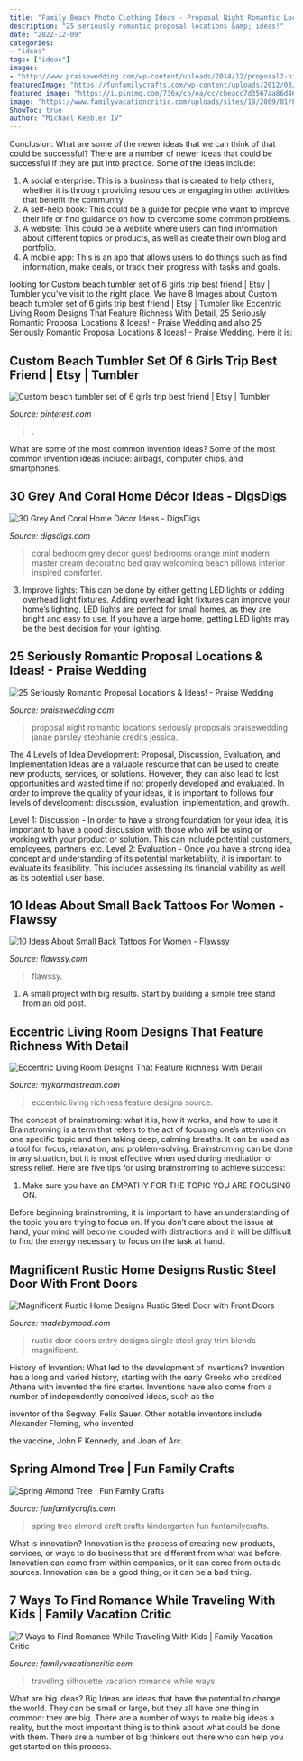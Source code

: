 ```yaml
---
title: "Family Beach Photo Clothing Ideas - Proposal Night Romantic Locations Seriously Proposals Praisewedding Janae Parsley Stephanie Credits Jessica"
description: "25 seriously romantic proposal locations &amp; ideas!"
date: "2022-12-09"
categories:
- "ideas"
tags: ["ideas"]
images:
- "http://www.praisewedding.com/wp-content/uploads/2014/12/proposal2-night.jpg"
featuredImage: "https://funfamilycrafts.com/wp-content/uploads/2012/03/P1030778.jpg"
featured_image: "https://i.pinimg.com/736x/cb/ea/cc/cbeacc7d3567aa86d468fe63ff37a71b.jpg"
image: "https://www.familyvacationcritic.com/uploads/sites/19/2009/01/FamilySilhouette-1024x512.jpg"
ShowToc: true
author: "Michael Keebler IV"
---
```



Conclusion: What are some of the newer ideas that we can think of that could be successful?
There are a number of newer ideas that could be successful if they are put into practice. Some of the ideas include: 
1. A social enterprise: This is a business that is created to help others, whether it is through providing resources or engaging in other activities that benefit the community. 
2. A self-help book: This could be a guide for people who want to improve their life or find guidance on how to overcome some common problems. 
3. A website: This could be a website where users can find information about different topics or products, as well as create their own blog and portfolio. 
4. A mobile app: This is an app that allows users to do things such as find information, make deals, or track their progress with tasks and goals.

	

		
looking for Custom beach tumbler set of 6 girls trip best friend | Etsy | Tumbler you've visit to the right place. We have 8 Images about Custom beach tumbler set of 6 girls trip best friend | Etsy | Tumbler like Eccentric Living Room Designs That Feature Richness With Detail, 25 Seriously Romantic Proposal Locations &amp; Ideas! - Praise Wedding and also 25 Seriously Romantic Proposal Locations &amp; Ideas! - Praise Wedding. Here it is:
		
    
## Custom Beach Tumbler Set Of 6 Girls Trip Best Friend | Etsy | Tumbler

<img loading=lazy src="https://i.pinimg.com/736x/cb/ea/cc/cbeacc7d3567aa86d468fe63ff37a71b.jpg" onerror="this.onerror=null;this.src='https://tse3.mm.bing.net/th?id=OIP.sWWWYKzUn6-K_Lx9JJlkLwHaJ4&amp;pid=15.1';" alt="Custom beach tumbler set of 6 girls trip best friend | Etsy | Tumbler">

_Source: pinterest.com_

>. 

	

What are some of the most common invention ideas?
Some of the most common invention ideas include: airbags, computer chips, and smartphones.

    
## 30 Grey And Coral Home Décor Ideas - DigsDigs

<img loading=lazy src="http://www.digsdigs.com/photos/grey-and-coral-home-decor-ideas-30.jpg" onerror="this.onerror=null;this.src='https://tse1.mm.bing.net/th?id=OIP.GI8-xT4laSB8MU6nmwZ7-QHaJ4&amp;pid=15.1';" alt="30 Grey And Coral Home Décor Ideas - DigsDigs">

_Source: digsdigs.com_

>coral bedroom grey decor guest bedrooms orange mint modern master cream decorating bed gray welcoming beach pillows interior inspired comforter. 

	

3. Improve lights: This can be done by either getting LED lights or adding overhead light fixtures.
Adding overhead light fixtures can improve your home’s lighting. LED lights are perfect for small homes, as they are bright and easy to use. If you have a large home, getting LED lights may be the best decision for your lighting.

    
## 25 Seriously Romantic Proposal Locations &amp; Ideas! - Praise Wedding

<img loading=lazy src="http://www.praisewedding.com/wp-content/uploads/2014/12/proposal2-night.jpg" onerror="this.onerror=null;this.src='https://tse2.mm.bing.net/th?id=OIP.KFiKXkEYZByPdDxIgiP2YwHaPV&amp;pid=15.1';" alt="25 Seriously Romantic Proposal Locations &amp; Ideas! - Praise Wedding">

_Source: praisewedding.com_

>proposal night romantic locations seriously proposals praisewedding janae parsley stephanie credits jessica. 

	

The 4 Levels of Idea Development: Proposal, Discussion, Evaluation, and Implementation
Ideas are a valuable resource that can be used to create new products, services, or solutions. However, they can also lead to lost opportunities and wasted time if not properly developed and evaluated.
In order to improve the quality of your ideas, it is important to follows four levels of development: discussion, evaluation, implementation, and growth.

Level 1: Discussion - In order to have a strong foundation for your idea, it is important to have a good discussion with those who will be using or working with your product or solution. This can include potential customers, employees, partners, etc. Level 2: Evaluation - Once you have a strong idea concept and understanding of its potential marketability, it is important to evaluate its feasibility. This includes assessing its financial viability as well as its potential user base.

    
## 10 Ideas About Small Back Tattoos For Women - Flawssy

<img loading=lazy src="http://flawssy.com/wp-content/uploads/2016/06/Women-Full-Back-Owl-Tattoos.jpg" onerror="this.onerror=null;this.src='https://tse1.mm.bing.net/th?id=OIP.7e697KaZxONmosbNt_7RFgHaKm&amp;pid=15.1';" alt="10 Ideas About Small Back Tattoos For Women - Flawssy">

_Source: flawssy.com_

>flawssy. 

	

1. A small project with big results. Start by building a simple tree stand from an old post.

    
## Eccentric Living Room Designs That Feature Richness With Detail

<img loading=lazy src="https://mykarmastream.com/wp-content/uploads/2017/06/eccentric-living-room-11.jpg" onerror="this.onerror=null;this.src='https://tse3.mm.bing.net/th?id=OIP.ih4tIvwqFnZwCSWduSAyegHaJl&amp;pid=15.1';" alt="Eccentric Living Room Designs That Feature Richness With Detail">

_Source: mykarmastream.com_

>eccentric living richness feature designs source. 

	

The concept of brainstroming: what it is, how it works, and how to use it
Brainstroming is a term that refers to the act of focusing one’s attention on one specific topic and then taking deep, calming breaths. It can be used as a tool for focus, relaxation, and problem-solving. Brainstroming can be done in any situation, but it is most effective when used during meditation or stress relief. Here are five tips for using brainstroming to achieve success:
1. Make sure you have an EMPATHY FOR THE TOPIC YOU ARE FOCUSING ON.

Before beginning brainstroming, it is important to have an understanding of the topic you are trying to focus on. If you don’t care about the issue at hand, your mind will become clouded with distractions and it will be difficult to find the energy necessary to focus on the task at hand.

    
## Magnificent Rustic Home Designs Rustic Steel Door With Front Doors

<img loading=lazy src="https://madebymood.com/wp-content/uploads/2019/10/Magnificent-Rustic-Home-Designs-Rustic-Steel-Door-With-Entry-Door-Designs-And-Front-Doors-Black-Front-Door-Designs-Ideas-Single-Entry-Doors-Gray.jpg" onerror="this.onerror=null;this.src='https://tse2.mm.bing.net/th?id=OIP.S4xGrANi09p9Mle9VA1JyAAAAA&amp;pid=15.1';" alt="Magnificent Rustic Home Designs Rustic Steel Door with Front Doors">

_Source: madebymood.com_

>rustic door doors entry designs single steel gray trim blends magnificent. 

	

History of Invention: What led to the development of inventions?
Invention has a long and varied history, starting with the early Greeks who credited Athena with invented the
fire starter. Inventions have also come from a number of independently conceived ideas, such as the

inventor of the Segway, Felix Sauer. Other notable inventors include Alexander Fleming, who invented

the vaccine, John F Kennedy, and Joan of Arc.

    
## Spring Almond Tree | Fun Family Crafts

<img loading=lazy src="https://funfamilycrafts.com/wp-content/uploads/2012/03/P1030778.jpg" onerror="this.onerror=null;this.src='https://tse1.mm.bing.net/th?id=OIP.g17_GMfeIx1tkyc3-lDPZAHaJ4&amp;pid=15.1';" alt="Spring Almond Tree | Fun Family Crafts">

_Source: funfamilycrafts.com_

>spring tree almond craft crafts kindergarten fun funfamilycrafts. 

	

What is innovation?
Innovation is the process of creating new products, services, or ways to do business that are different from what was before. Innovation can come from within companies, or it can come from outside sources. Innovation can be a good thing, or it can be a bad thing.

    
## 7 Ways To Find Romance While Traveling With Kids | Family Vacation Critic

<img loading=lazy src="https://www.familyvacationcritic.com/uploads/sites/19/2009/01/FamilySilhouette-1024x512.jpg" onerror="this.onerror=null;this.src='https://tse1.mm.bing.net/th?id=OIP.ijDoQGZrxl6Yfy2NqQf1tAHaDt&amp;pid=15.1';" alt="7 Ways to Find Romance While Traveling With Kids | Family Vacation Critic">

_Source: familyvacationcritic.com_

>traveling silhouette vacation romance while ways. 

	

What are big ideas?
Big Ideas are ideas that have the potential to change the world. They can be small or large, but they all have one thing in common: they are big. There are a number of ways to make big ideas a reality, but the most important thing is to think about what could be done with them. There are a number of big thinkers out there who can help you get started on this process.

